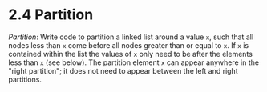 # 2.4 Partition

*Partition*: Write code to partition a linked list around a value `x`, such that all nodes less than `x` come before all nodes greater than or equal to `x`. If `x` is contained within the list the values of `x` only need to be after the elements less than `x` (see below). The partition element `x` can appear anywhere in the "right partition"; it does not need to appear between the left and right partitions.
